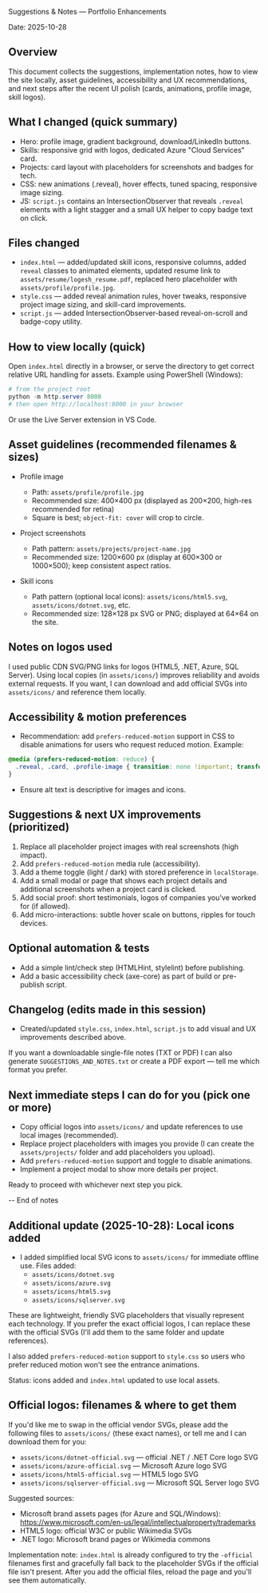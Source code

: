 Suggestions & Notes — Portfolio Enhancements

Date: 2025-10-28

Overview
--------
This document collects the suggestions, implementation notes, how to view the site locally, asset guidelines, accessibility and UX recommendations, and next steps after the recent UI polish (cards, animations, profile image, skill logos).

What I changed (quick summary)
-----------------------------
- Hero: profile image, gradient background, download/LinkedIn buttons.
- Skills: responsive grid with logos, dedicated Azure "Cloud Services" card.
- Projects: card layout with placeholders for screenshots and badges for tech.
- CSS: new animations (.reveal), hover effects, tuned spacing, responsive image sizing.
- JS: `script.js` contains an IntersectionObserver that reveals `.reveal` elements with a light stagger and a small UX helper to copy badge text on click.

Files changed
-------------
- `index.html` — added/updated skill icons, responsive columns, added `reveal` classes to animated elements, updated resume link to `assets/resume/logesh_resume.pdf`, replaced hero placeholder with `assets/profile/profile.jpg`.
- `style.css` — added reveal animation rules, hover tweaks, responsive project image sizing, and skill-card improvements.
- `script.js` — added IntersectionObserver-based reveal-on-scroll and badge-copy utility.

How to view locally (quick)
---------------------------
Open `index.html` directly in a browser, or serve the directory to get correct relative URL handling for assets. Example using PowerShell (Windows):

```powershell
# from the project root
python -m http.server 8000
# then open http://localhost:8000 in your browser
```

Or use the Live Server extension in VS Code.

Asset guidelines (recommended filenames & sizes)
-----------------------------------------------
- Profile image
  - Path: `assets/profile/profile.jpg`
  - Recommended size: 400×400 px (displayed as 200×200, high-res recommended for retina)
  - Square is best; `object-fit: cover` will crop to circle.

- Project screenshots
  - Path pattern: `assets/projects/project-name.jpg`
  - Recommended size: 1200×600 px (display at 600×300 or 1000×500); keep consistent aspect ratios.

- Skill icons
  - Path pattern (optional local icons): `assets/icons/html5.svg`, `assets/icons/dotnet.svg`, etc.
  - Recommended size: 128×128 px SVG or PNG; displayed at 64×64 on the site.

Notes on logos used
-------------------
I used public CDN SVG/PNG links for logos (HTML5, .NET, Azure, SQL Server). Using local copies (in `assets/icons/`) improves reliability and avoids external requests. If you want, I can download and add official SVGs into `assets/icons/` and reference them locally.

Accessibility & motion preferences
----------------------------------
- Recommendation: add `prefers-reduced-motion` support in CSS to disable animations for users who request reduced motion. Example:

```css
@media (prefers-reduced-motion: reduce) {
  .reveal, .card, .profile-image { transition: none !important; transform: none !important; }
}
```

- Ensure alt text is descriptive for images and icons.

Suggestions & next UX improvements (prioritized)
------------------------------------------------
1. Replace all placeholder project images with real screenshots (high impact).
2. Add `prefers-reduced-motion` media rule (accessibility).
3. Add a theme toggle (light / dark) with stored preference in `localStorage`.
4. Add a small modal or page that shows each project details and additional screenshots when a project card is clicked.
5. Add social proof: short testimonials, logos of companies you've worked for (if allowed).
6. Add micro-interactions: subtle hover scale on buttons, ripples for touch devices.

Optional automation & tests
--------------------------
- Add a simple lint/check step (HTMLHint, stylelint) before publishing.
- Add a basic accessibility check (axe-core) as part of build or pre-publish script.

Changelog (edits made in this session)
-------------------------------------
- Created/updated `style.css`, `index.html`, `script.js` to add visual and UX improvements described above.

If you want a downloadable single-file notes (TXT or PDF) I can also generate `SUGGESTIONS_AND_NOTES.txt` or create a PDF export — tell me which format you prefer.

Next immediate steps I can do for you (pick one or more)
-------------------------------------------------------
- Copy official logos into `assets/icons/` and update references to use local images (recommended).
- Replace project placeholders with images you provide (I can create the `assets/projects/` folder and add placeholders you upload).
- Add `prefers-reduced-motion` support and toggle to disable animations.
- Implement a project modal to show more details per project.

Ready to proceed with whichever next step you pick.


-- End of notes

Additional update (2025-10-28): Local icons added
-----------------------------------------------
- I added simplified local SVG icons to `assets/icons/` for immediate offline use. Files added:
  - `assets/icons/dotnet.svg`
  - `assets/icons/azure.svg`
  - `assets/icons/html5.svg`
  - `assets/icons/sqlserver.svg`

These are lightweight, friendly SVG placeholders that visually represent each technology. If you prefer the exact official logos, I can replace these with the official SVGs (I'll add them to the same folder and update references).

I also added `prefers-reduced-motion` support to `style.css` so users who prefer reduced motion won't see the entrance animations.

Status: icons added and `index.html` updated to use local assets.

Official logos: filenames & where to get them
--------------------------------------------
If you'd like me to swap in the official vendor SVGs, please add the following files to `assets/icons/` (these exact names), or tell me and I can download them for you:

- `assets/icons/dotnet-official.svg`  — official .NET / .NET Core logo SVG
- `assets/icons/azure-official.svg`    — Microsoft Azure logo SVG
- `assets/icons/html5-official.svg`   — HTML5 logo SVG
- `assets/icons/sqlserver-official.svg` — Microsoft SQL Server logo SVG

Suggested sources:
- Microsoft brand assets pages (for Azure and SQL/Windows): https://www.microsoft.com/en-us/legal/intellectualproperty/trademarks
- HTML5 logo: official W3C or public Wikimedia SVGs
- .NET logo: Microsoft brand pages or Wikimedia commons

Implementation note: `index.html` is already configured to try the `-official` filenames first and gracefully fall back to the placeholder SVGs if the official file isn't present. After you add the official files, reload the page and you'll see them automatically.
